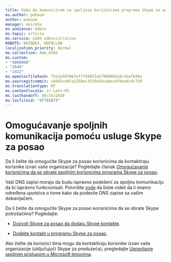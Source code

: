 ```yaml
---
title: Kako da komuniciram sa spoljnim korisnicima programa Skype za posao
ms.author: pebaum
author: pebaum
manager: mnirkhe
ms.audience: Admin
ms.topic: article
ms.service: o365-administration
ROBOTS: NOINDEX, NOFOLLOW
localization_priority: Normal
ms.collection: Adm_O365
ms.custom:
- "4000008"
- "2646"
- "1432"
ms.openlocfilehash: f5e1e597067efff58872a5f0080bb18c42af648e
ms.sourcegitcommit: c6692ce0fa1358ec3529e59ca0ecdfdea4cdc759
ms.translationtype: MT
ms.contentlocale: sr-Latn-RS
ms.lasthandoff: 09/15/2020
ms.locfileid: "47781873"
---
```

# <a name="allow-external-communications-with-skype-for-business"></a>Omogućavanje spoljnih komunikacija pomoću usluge Skype za posao 

Da li želite da omogućite Skype za posao korisnicima da kontaktiraju korisnike izvan vaše organizacije? Pogledajte članak [Omogućavanje korisnicima da se obrate spoljnim korisnicima programa Skype za posao](https://docs.microsoft.com/skypeforbusiness/set-up-skype-for-business-online/allow-users-to-contact-external-skype-for-business-users).

Vaši DNS zapisi moraju da budu ispravno podešeni za spoljnu komunikaciju da bi ispravno funkcionisali. Potvrdite [ovde](https://docs.microsoft.com/microsoft-365/admin/get-help-with-domains/set-up-your-domain-host-specific-instructions) da biste videli da li imamo određena uputstva o tome kako da podesite DNS zapise sa vašim dobavljačem. 

Da li želite da omogućite Skype za posao korisnicima da se obrate Skype potrošačima? Pogledajte:

- [Dozvoli Skype za posao da dodaju Skype kontakte](https://docs.microsoft.com/skypeforbusiness/set-up-skype-for-business-online/let-skype-for-business-users-add-skype-contacts). 

- [Dodajte kontakt u programu Skype za posao](https://support.office.com/article/add-a-contact-in-skype-for-business-89338023-2adf-4f5c-90b6-f8b6f72fadd1).


Ako želite da korisnici tima mogu da kontaktiraju korisnike izvan vaše organizacije (uključujući Skype za preduzeća), pregledajte [Upravljanje spoljnim pristupom u Microsoft timovima](https://docs.microsoft.com/microsoftteams/let-your-teams-users-communicate-with-other-people). 
